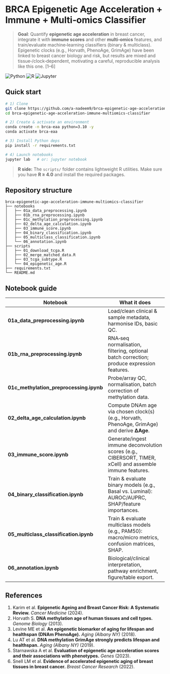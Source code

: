 # BRCA Epigenetic Age Acceleration + Immune + Multi‑omics Classifier

> **Goal**: Quantify **epigenetic age acceleration** in breast cancer, integrate it with **immune scores** and other **multi‑omics** features, and train/evaluate machine‑learning classifiers (binary & multiclass). Epigenetic clocks (e.g., Horvath, PhenoAge, GrimAge) have been linked to breast cancer biology and risk, but results are mixed and tissue‑/clock‑dependent, motivating a careful, reproducible analysis like this one. [1–6]

<p align="left">
  <img alt="Python" src="https://img.shields.io/badge/Python-3.10+-blue.svg">
  <img alt="R" src="https://img.shields.io/badge/R-%3E=4.0-276DC3.svg">
  <img alt="Jupyter" src="https://img.shields.io/badge/Jupyter-%F0%9F%93%9A-orange.svg">
</p>

## Quick start

```bash
# 1) Clone
git clone https://github.com/a-nadeem9/brca-epigenetic-age-acceleration-immune-multiomics-classifier.git
cd brca-epigenetic-age-acceleration-immune-multiomics-classifier

# 2) Create & activate an environment
conda create -n brca-eaa python=3.10 -y
conda activate brca-eaa

# 3) Install Python deps
pip install -r requirements.txt

# 4) Launch notebooks
jupyter lab   # or: jupyter notebook
```

> **R side:** The `scripts/` folder contains lightweight R utilities. Make sure you have **R ≥ 4.0** and install the required packages.



## Repository structure

```
brca-epigenetic-age-acceleration-immune-multiomics-classifier
├── notebooks
│   ├── 01a_data_preprocessing.ipynb
│   ├── 01b_rna_preprocessing.ipynb
│   ├── 01c_methylation_preprocessing.ipynb
│   ├── 02_delta_age_calculation.ipynb
│   ├── 03_immune_score.ipynb
│   ├── 04_binary_classification.ipynb
│   ├── 05_multiclass_classification.ipynb
│   └── 06_annotation.ipynb
├── scripts
│   ├── 01_download_tcga.R
│   ├── 02_merge_matched_data.R
│   ├── 03_tcga_subtype.R
│   └── 04_epigenetic_age.R
├── requirements.txt
└── README.md

```



## Notebook guide

| Notebook | What it does |
|---|---|
| **01a_data_preprocessing.ipynb** | Load/clean clinical & sample metadata, harmonise IDs, basic QC. |
| **01b_rna_preprocessing.ipynb** | RNA‑seq normalisation, filtering, optional batch correction; produce expression features. |
| **01c_methylation_preprocessing.ipynb** | Probe/array QC, normalisation, batch correction of methylation data. |
| **02_delta_age_calculation.ipynb** | Compute DNAm age via chosen clock(s) (e.g., Horvath, PhenoAge, GrimAge) and derive **ΔAge**. |
| **03_immune_score.ipynb** | Generate/ingest immune deconvolution scores (e.g., CIBERSORT, TIMER, xCell) and assemble immune features. |
| **04_binary_classification.ipynb** | Train & evaluate binary models (e.g., Basal vs. Luminal): AUROC/AUPRC, SHAP/feature importances. |
| **05_multiclass_classification.ipynb** | Train & evaluate multiclass models (e.g., PAM50): macro/micro metrics, confusion matrices, SHAP. |
| **06_annotation.ipynb** | Biological/clinical interpretation, pathway enrichment, figure/table export. |


## References

1. Karim et al. **Epigenetic Ageing and Breast Cancer Risk: A Systematic Review.** *Cancer Medicine* (2024).  
2. Horvath S. **DNA methylation age of human tissues and cell types.** *Genome Biology* (2013).  
3. Levine ME et al. **An epigenetic biomarker of aging for lifespan and healthspan (DNAm PhenoAge).** *Aging (Albany NY)* (2018).  
4. Lu AT et al. **DNA methylation GrimAge strongly predicts lifespan and healthspan.** *Aging (Albany NY)* (2019).  
5. Starnawska A et al. **Evaluation of epigenetic age acceleration scores and their associations with phenotypes.** *Genes* (2023).  
6. Snell LM et al. **Evidence of accelerated epigenetic aging of breast tissues in breast cancer.** *Breast Cancer Research* (2022).
